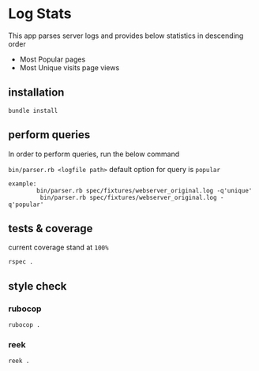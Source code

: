 # Log Stats
This app parses server logs and provides below statistics in descending order
- Most Popular pages 
- Most Unique visits page views

## installation

``` bundle install ```

## perform queries
In order to perform queries, run the below command

``` bin/parser.rb <logfile path> ```
default option for query is `popular`
``` 
example: 
        bin/parser.rb spec/fixtures/webserver_original.log -q'unique'
         bin/parser.rb spec/fixtures/webserver_original.log -q'popular'
```

## tests & coverage
current coverage stand at `100%`

```
rspec .
```

## style check
### rubocop
```
rubocop . 
```
### reek
```
reek .
```

